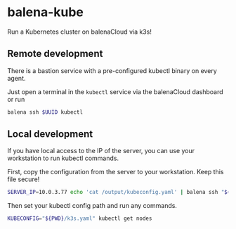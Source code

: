 # balena-kube

Run a Kubernetes cluster on balenaCloud via k3s!

## Remote development

There is a bastion service with a pre-configured kubectl binary on every agent.

Just open a terminal in the `kubectl` service via the balenaCloud dashboard or run

```bash
balena ssh $UUID kubectl
```

## Local development

If you have local access to the IP of the server, you can use your workstation to run kubectl commands.

First, copy the configuration from the server to your workstation. Keep this file secure!

```bash
SERVER_IP=10.0.3.77 echo 'cat /output/kubeconfig.yaml' | balena ssh "${SERVER_IP}" server | sed "s/127.0.0.1/${SERVER_IP}/" > k3s.yaml
```

Then set your kubectl config path and run any commands.

```bash
KUBECONFIG="${PWD}/k3s.yaml" kubectl get nodes
```

